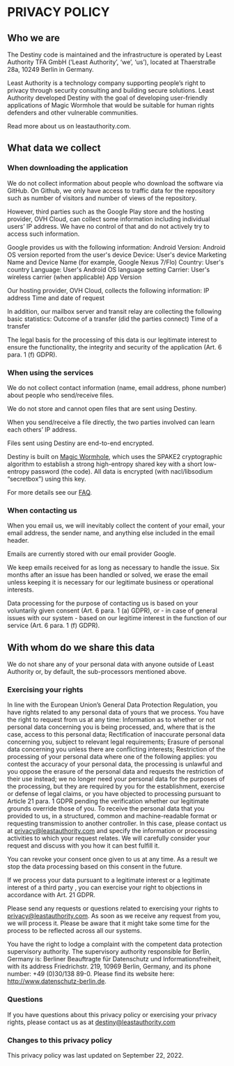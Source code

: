 # PRIVACY POLICY


## Who we are

The Destiny code is maintained and the infrastructure  is operated by Least Authority TFA GmbH (‘Least Authority’, ‘we’, ‘us’), located at Thaerstraße 28a, 10249 Berlin in Germany.

Least Authority is a technology company supporting people’s right to privacy through security consulting and building secure solutions. Least Authority developed Destiny with the goal of developing user-friendly applications of Magic Wormhole that would be suitable for human rights defenders and other vulnerable communities.

Read more about us on leastauthority.com.

## What data we collect

### When downloading the application

We do not collect information about people who download the software via GitHub. On Github, we only have access to traffic data for the repository such as number of visitors and number of views of the repository. 

However, third parties such as the Google Play store and the hosting provider, OVH Cloud, can collect some information including individual users’ IP address. We have no control of that and do not actively try to access such information. 

Google provides us with the following information:
Android Version: Android OS version reported from the user's device
Device: User's device Marketing Name and Device Name (for example, Google Nexus 7/Flo)
Country: User's country
Language: User's Android OS language setting
Carrier: User's wireless carrier (when applicable)
App Version

Our hosting provider, OVH Cloud, collects the following information: 
IP address
Time and date of request

In addition, our mailbox server and transit relay are collecting the following basic statistics:
Outcome of a transfer (did the parties connect)
Time of a transfer 

The legal basis for the processing of this data is our legitimate interest to ensure the functionality, the integrity and security of the application (Art. 6 para. 1 (f) GDPR). 

### When using the services
We do not collect contact information (name, email address, phone number) about people who send/receive files. 

We do not store and cannot open files that are sent using Destiny. 

When you send/receive a file directly, the two parties involved can learn each others’ IP address.

Files sent using Destiny are end-to-end encrypted. 

Destiny is built on [Magic Wormhole](https://magic-wormhole.readthedocs.io/en/latest/welcome.html), which uses the SPAKE2 cryptographic algorithm to establish a strong high-entropy shared key with a short low-entropy password (the code). All data is encrypted (with nacl/libsodium “secretbox”) using this key. 

For more details see our [FAQ](https://github.com/LeastAuthority/destiny/blob/main/FAQ.md).

### When contacting us
When you email us, we will inevitably collect the content of your email, your email address, the sender name, and anything else included in the email header.

Emails are currently stored with our email provider Google. 

We keep emails received for as long as necessary to handle the issue.  Six months after an issue has been handled or solved, we erase the email unless keeping it is necessary for our legitimate business or operational interests. 

Data processing for the purpose of contacting us is based on your voluntarily given consent (Art. 6 para. 1 (a) GDPR), or  - in case of general issues with our system - based on our legitime interest in the function of our service (Art. 6 para. 1 (f) GDPR).

## With whom do we share this data

We do not share any of your personal data with anyone outside of Least Authority or, by default, the sub-processors mentioned above. 



### Exercising your rights
In line with the European Union’s General Data Protection Regulation, you have rights related to any personal data of yours that we process.  You have the right to request from us at any time: 
Information as to whether or not personal data concerning you is being processed, and, where that is the case, access to this personal data;
Rectification of inaccurate personal data concerning you, subject to relevant legal requirements;
Erasure of personal data concerning you unless there are conflicting interests;
Restriction of the processing of your personal data where one of the following applies:
you contest the accuracy of your personal data, 
the processing is unlawful and you oppose the erasure of the personal data and requests the restriction of their use instead; 
we no longer need your personal data for the purposes of the processing, but they are required by you for the establishment, exercise or defense of legal claims, or
you have objected to processing pursuant to Article 21 para. 1 GDPR pending the verification whether our legitimate grounds override those of you.
To receive the personal data that you provided to us, in a structured, common and machine-readable format or requesting transmission to another controller. In this case, please contact us at privacy@leastauthority.com and specify the information or processing activities to which your request relates. We will carefully consider your request and discuss with you how it can best fulfill it. 

You can revoke your consent once given to us at any time. As a result we stop the data processing based on this consent in the future. 

If we process your data pursuant to a legitimate interest or a legitimate interest of a third party , you can exercise your right to objections in accordance with Art. 21 GDPR. 

Please send any requests or questions related to exercising your rights to privacy@leastauthority.com. As soon as we receive any request from you, we will process it. Please be aware that it might take some time for the process to be reflected across all our systems.

You have the right to lodge a complaint with the competent data protection supervisory authority. The supervisory authority responsible for Berlin, Germany is: Berliner Beauftragte für Datenschutz und Informationsfreiheit, with its address Friedrichstr. 219, 10969 Berlin, Germany, and its phone number: +49 (0)30/138 89-0. Please find its website here:  http://www.datenschutz-berlin.de.

### Questions
If you have questions about this privacy policy or exercising your privacy rights, please contact us as at destiny@leastauthority.com 

### Changes to this privacy policy
This privacy policy was last updated on September 22, 2022.






